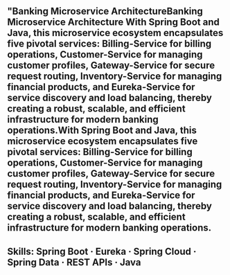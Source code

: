 "Banking Microservice ArchitectureBanking Microservice Architecture
With Spring Boot and Java, this microservice ecosystem encapsulates five pivotal services: Billing-Service for billing operations, Customer-Service for managing customer profiles, Gateway-Service for secure request routing, Inventory-Service for managing financial products, and Eureka-Service for service discovery and load balancing, thereby creating a robust, scalable, and efficient infrastructure for modern banking operations.With Spring Boot and Java, this microservice ecosystem encapsulates five pivotal services: Billing-Service for billing operations, Customer-Service for managing customer profiles, Gateway-Service for secure request routing, Inventory-Service for managing financial products, and Eureka-Service for service discovery and load balancing, thereby creating a robust, scalable, and efficient infrastructure for modern banking operations.
------------------------------
Skills: Spring Boot · Eureka · Spring Cloud · Spring Data · REST APIs · Java
-----------------------
